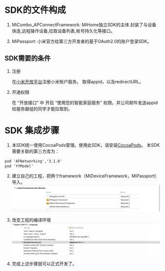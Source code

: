 # SDK的文件构成

1. MiCombo_APConnectFramework: MiHome独立SDK的主体.封装了与设备快连,远程操作设备,拉取设备列表,帐号持久化等接口。

2. MiPassport: 小米官方给第三方开发者的基于OAuth2.0的账户登录SDK。

## SDK需要的条件

1. 注册

	在[小米开放平台](http://dev.xiaomi.com/)注册小米账户服务。 取得appid，以及redirectURL。

2. 开通权限

	在 “开放接口” 中 开启 “使用您的智能家庭服务“ 权限。并公司邮件发送appid给服务器组的同学才能拉取到。

# SDK 集成步骤

1. 本SDK统一使用CocoaPods管理。使用此SDK，请安装[CocoaPods](http://code4app.com/article/cocoapods-install-usage)。
本SDK需要关联的第三方库为：
```
pod 'AFNetworking','3.1.0'
pod 'YYModel'
```
2. 建立自己的工程，把两个framework（MiDeviceFramework，MiPassport）导入。
![导入framework](./images/framework.png)

3. 改变工程的编译环境
![编译环境设置](./images/env.png)

4. 完成上述步骤就可以正式开发了。
